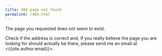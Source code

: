 ```yaml
---
title: 404 page not found
permalink: /404.html
---
```


The page you requested does not seem to exist.

Check if the address is correct and, if you really believe the page you are looking for should actually be there, please send me an email at <{{site.author.email}}>.
